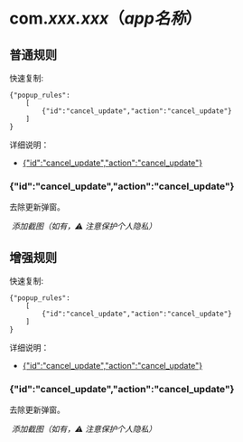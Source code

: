 # com.*xxx.xxx*（*app名称*）

## 普通规则

快速复制:
```
{"popup_rules":
    [
        {"id":"cancel_update","action":"cancel_update"}
    ]
}
```
详细说明：
- [{"id":"cancel_update","action":"cancel_update"}](#idcancel_updateactioncancel_update)

### {"id":"cancel_update","action":"cancel_update"}
去除更新弹窗。

![]() *添加截图（如有，⚠ 注意保护个人隐私）*

## 增强规则

快速复制:
```
{"popup_rules":
    [
        {"id":"cancel_update","action":"cancel_update"}
    ]
}
```
详细说明：
- [{"id":"cancel_update","action":"cancel_update"}](#idcancel_updateactioncancel_update)

### {"id":"cancel_update","action":"cancel_update"}
去除更新弹窗。

![]() *添加截图（如有，⚠ 注意保护个人隐私）*